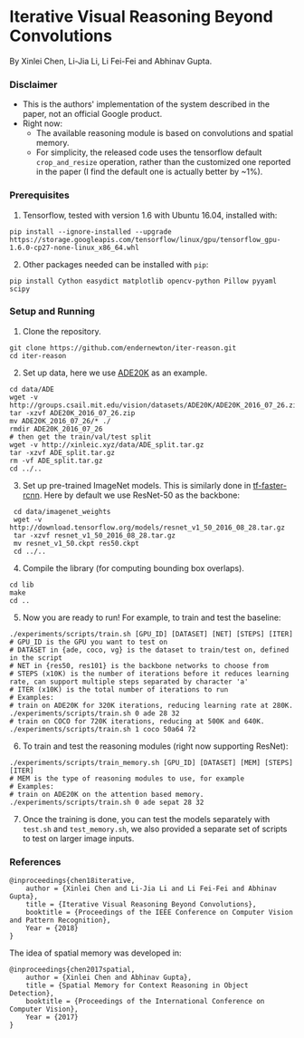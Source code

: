# Iterative Visual Reasoning Beyond Convolutions
By Xinlei Chen, Li-Jia Li, Li Fei-Fei and Abhinav Gupta. 

### Disclaimer
  - This is the authors' implementation of the system described in the paper, not an official Google product.
  - Right now:
    - The available reasoning module is based on convolutions and spatial memory.
    - For simplicity, the released code uses the tensorflow default `crop_and_resize` operation, rather than the customized one reported in the paper (I find the default one is actually better by ~1%).

### Prerequisites

1. Tensorflow, tested with version 1.6 with Ubuntu 16.04, installed with:
  ```Shell
  pip install --ignore-installed --upgrade https://storage.googleapis.com/tensorflow/linux/gpu/tensorflow_gpu-1.6.0-cp27-none-linux_x86_64.whl
  ```

2. Other packages needed can be installed with `pip`:
  ```Shell
  pip install Cython easydict matplotlib opencv-python Pillow pyyaml scipy
  ```

### Setup and Running

1. Clone the repository.
  ```Shell
  git clone https://github.com/endernewton/iter-reason.git
  cd iter-reason
  ```

2. Set up data, here we use [ADE20K](http://groups.csail.mit.edu/vision/datasets/ADE20K/) as an example.
  ```Shell
  cd data/ADE
  wget -v http://groups.csail.mit.edu/vision/datasets/ADE20K/ADE20K_2016_07_26.zip
  tar -xzvf ADE20K_2016_07_26.zip
  mv ADE20K_2016_07_26/* ./
  rmdir ADE20K_2016_07_26
  # then get the train/val/test split
  wget -v http://xinleic.xyz/data/ADE_split.tar.gz
  tar -xzvf ADE_split.tar.gz
  rm -vf ADE_split.tar.gz
  cd ../..
  ```

3. Set up pre-trained ImageNet models. This is similarly done in [tf-faster-rcnn](https://github.com/endernewton/tf-faster-rcnn). Here by default we use ResNet-50 as the backbone:
  ```Shell
   cd data/imagenet_weights
   wget -v http://download.tensorflow.org/models/resnet_v1_50_2016_08_28.tar.gz
   tar -xzvf resnet_v1_50_2016_08_28.tar.gz
   mv resnet_v1_50.ckpt res50.ckpt
   cd ../..
   ```

4. Compile the library (for computing bounding box overlaps).
  ```Shell
  cd lib
  make
  cd ..
  ```

5. Now you are ready to run! For example, to train and test the baseline:
  ```Shell
  ./experiments/scripts/train.sh [GPU_ID] [DATASET] [NET] [STEPS] [ITER] 
  # GPU_ID is the GPU you want to test on
  # DATASET in {ade, coco, vg} is the dataset to train/test on, defined in the script
  # NET in {res50, res101} is the backbone networks to choose from
  # STEPS (x10K) is the number of iterations before it reduces learning rate, can support multiple steps separated by character 'a'
  # ITER (x10K) is the total number of iterations to run
  # Examples:
  # train on ADE20K for 320K iterations, reducing learning rate at 280K.
  ./experiments/scripts/train.sh 0 ade 28 32
  # train on COCO for 720K iterations, reducing at 500K and 640K.
  ./experiments/scripts/train.sh 1 coco 50a64 72
  ```

6. To train and test the reasoning modules (right now supporting ResNet):
  ```Shell
  ./experiments/scripts/train_memory.sh [GPU_ID] [DATASET] [MEM] [STEPS] [ITER] 
  # MEM is the type of reasoning modules to use, for example 
  # Examples:
  # train on ADE20K on the attention based memory.
  ./experiments/scripts/train.sh 0 ade sepat 28 32
  ```

7. Once the training is done, you can test the models separately with `test.sh` and `test_memory.sh`, we also provided a separate set of scripts to test on larger image inputs.


### References

```
@inproceedings{chen18iterative,
    author = {Xinlei Chen and Li-Jia Li and Li Fei-Fei and Abhinav Gupta},
    title = {Iterative Visual Reasoning Beyond Convolutions},
    booktitle = {Proceedings of the IEEE Conference on Computer Vision and Pattern Recognition},
    Year = {2018}
}
```

The idea of spatial memory was developed in:
```
@inproceedings{chen2017spatial,
    author = {Xinlei Chen and Abhinav Gupta},
    title = {Spatial Memory for Context Reasoning in Object Detection},
    booktitle = {Proceedings of the International Conference on Computer Vision},
    Year = {2017}
}
```